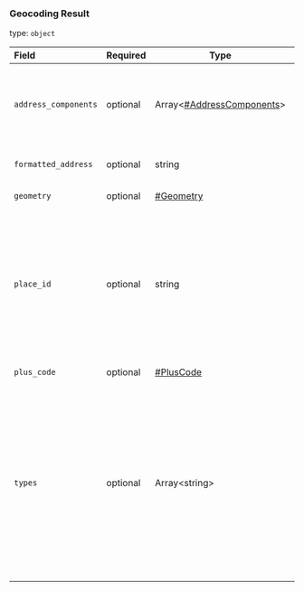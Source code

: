 <!--- This is a generated file, do not edit! -->
<!--- [START maps_http_schema_geocodingresult] -->
<h3 class="schema-object" id="GeocodingResult">Geocoding Result</h3>

type: `object`

| Field                | Required | Type                                                                        | Description                                                                                                                                                                                                                                                                                                                                   |
| :------------------- | -------- | --------------------------------------------------------------------------- | --------------------------------------------------------------------------------------------------------------------------------------------------------------------------------------------------------------------------------------------------------------------------------------------------------------------------------------------- |
| `address_components` | optional | Array&lt;[#AddressComponents](##AddressComponents "#AddressComponents")&gt; | An array containing the separate components applicable to this address. See [#AddressComponents](##AddressComponents "#AddressComponents") for more information.                                                                                                                                                                              |
| `formatted_address`  | optional | string                                                                      | The human-readable address of this location.                                                                                                                                                                                                                                                                                                  |
| `geometry`           | optional | [#Geometry](##Geometry "#Geometry")                                         | See [#Geometry](##Geometry "#Geometry") for more information.                                                                                                                                                                                                                                                                                 |
| `place_id`           | optional | string                                                                      | A unique identifier that can be used with other Google APIs. For example, you can use the `place_id` in a Places API request to get details of a local business, such as phone number, opening hours, user reviews, and more. See the [place ID overview](https://developers.google.com/places/place-id).                                     |
| `plus_code`          | optional | [#PlusCode](##PlusCode "#PlusCode")                                         | See [#PlusCode](##PlusCode "#PlusCode") for more information.                                                                                                                                                                                                                                                                                 |
| `types`              | optional | Array&lt;string&gt;                                                         | The `types[]` array indicates the type of the returned result. This array contains a set of zero or more tags identifying the type of feature returned in the result. For example, a geocode of "Chicago" returns "locality" which indicates that "Chicago" is a city, and also returns "political" which indicates it is a political entity. |

<!--- [END maps_http_schema_geocodingresult] -->